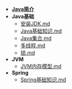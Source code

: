 - [**Java简介**](/Java/README.md)
- **Java基础**
    - [安装JDK.md](/Java/Java基础/安装JDK.md)
    - [Java基础知识.md](/Java/Java基础/Java基础知识.md)
    - [Java集合.md](/Java/Java基础/Java集合.md)
    - [多线程.md](/Java/Java基础/多线程.md)
    - [锁.md](/Java/Java基础/锁.md)
- **JVM**
    - [JVM内存模型.md](/Java/JVM/JVM内存模型.md)
- **Spring**
    - [Spring基础知识.md](/Java/Spring/Spring基础知识.md)
